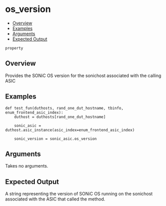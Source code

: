 # os_version

- [Overview](#overview)
- [Examples](#examples)
- [Arguments](#arguments)
- [Expected Output](#expected-output)

`property`

## Overview
Provides the SONiC OS version for the sonichost associated with the calling ASIC

## Examples
```
def test_fun(duthosts, rand_one_dut_hostname, tbinfo, enum_frontend_asic_index):
    duthost = duthosts[rand_one_dut_hostname]

    sonic_asic = duthost.asic_instance(asic_index=enum_frontend_asic_index)

    sonic_version = sonic_asic.os_version
```

## Arguments
Takes no arguments.

## Expected Output
A string representing the version of SONiC OS running on the sonichost associated with the ASIC that called the method.